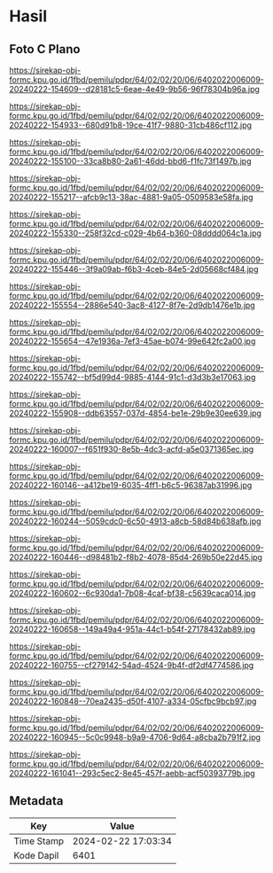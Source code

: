 # Hasil

## Foto C Plano

https://sirekap-obj-formc.kpu.go.id/1fbd/pemilu/pdpr/64/02/02/20/06/6402022006009-20240222-154609--d28181c5-6eae-4e49-9b56-96f78304b96a.jpg

https://sirekap-obj-formc.kpu.go.id/1fbd/pemilu/pdpr/64/02/02/20/06/6402022006009-20240222-154933--680d91b8-19ce-41f7-9880-31cb486cf112.jpg

https://sirekap-obj-formc.kpu.go.id/1fbd/pemilu/pdpr/64/02/02/20/06/6402022006009-20240222-155100--33ca8b80-2a61-46dd-bbd6-f1fc73f1497b.jpg

https://sirekap-obj-formc.kpu.go.id/1fbd/pemilu/pdpr/64/02/02/20/06/6402022006009-20240222-155217--afcb9c13-38ac-4881-9a05-0509583e58fa.jpg

https://sirekap-obj-formc.kpu.go.id/1fbd/pemilu/pdpr/64/02/02/20/06/6402022006009-20240222-155330--258f32cd-c029-4b64-b360-08dddd064c1a.jpg

https://sirekap-obj-formc.kpu.go.id/1fbd/pemilu/pdpr/64/02/02/20/06/6402022006009-20240222-155446--3f9a09ab-f6b3-4ceb-84e5-2d05668cf484.jpg

https://sirekap-obj-formc.kpu.go.id/1fbd/pemilu/pdpr/64/02/02/20/06/6402022006009-20240222-155554--2886e540-3ac8-4127-8f7e-2d9db1476e1b.jpg

https://sirekap-obj-formc.kpu.go.id/1fbd/pemilu/pdpr/64/02/02/20/06/6402022006009-20240222-155654--47e1936a-7ef3-45ae-b074-99e642fc2a00.jpg

https://sirekap-obj-formc.kpu.go.id/1fbd/pemilu/pdpr/64/02/02/20/06/6402022006009-20240222-155742--bf5d99d4-9885-4144-91c1-d3d3b3e17063.jpg

https://sirekap-obj-formc.kpu.go.id/1fbd/pemilu/pdpr/64/02/02/20/06/6402022006009-20240222-155908--ddb63557-037d-4854-be1e-29b9e30ee639.jpg

https://sirekap-obj-formc.kpu.go.id/1fbd/pemilu/pdpr/64/02/02/20/06/6402022006009-20240222-160007--f651f930-8e5b-4dc3-acfd-a5e0371365ec.jpg

https://sirekap-obj-formc.kpu.go.id/1fbd/pemilu/pdpr/64/02/02/20/06/6402022006009-20240222-160146--a412be19-6035-4ff1-b6c5-96387ab31996.jpg

https://sirekap-obj-formc.kpu.go.id/1fbd/pemilu/pdpr/64/02/02/20/06/6402022006009-20240222-160244--5059cdc0-6c50-4913-a8cb-58d84b638afb.jpg

https://sirekap-obj-formc.kpu.go.id/1fbd/pemilu/pdpr/64/02/02/20/06/6402022006009-20240222-160446--d98481b2-f8b2-4078-85d4-269b50e22d45.jpg

https://sirekap-obj-formc.kpu.go.id/1fbd/pemilu/pdpr/64/02/02/20/06/6402022006009-20240222-160602--6c930da1-7b08-4caf-bf38-c5639caca014.jpg

https://sirekap-obj-formc.kpu.go.id/1fbd/pemilu/pdpr/64/02/02/20/06/6402022006009-20240222-160658--149a49a4-951a-44c1-b54f-27178432ab89.jpg

https://sirekap-obj-formc.kpu.go.id/1fbd/pemilu/pdpr/64/02/02/20/06/6402022006009-20240222-160755--cf279142-54ad-4524-9b4f-df2df4774586.jpg

https://sirekap-obj-formc.kpu.go.id/1fbd/pemilu/pdpr/64/02/02/20/06/6402022006009-20240222-160848--70ea2435-d50f-4107-a334-05cfbc9bcb97.jpg

https://sirekap-obj-formc.kpu.go.id/1fbd/pemilu/pdpr/64/02/02/20/06/6402022006009-20240222-160945--5c0c9948-b9a9-4706-9d64-a8cba2b791f2.jpg

https://sirekap-obj-formc.kpu.go.id/1fbd/pemilu/pdpr/64/02/02/20/06/6402022006009-20240222-161041--293c5ec2-8e45-457f-aebb-acf50393779b.jpg


## Metadata

| Key        | Value               |
| ---------- | ------------------- |
| Time Stamp | 2024-02-22 17:03:34 |
| Kode Dapil | 6401                |



